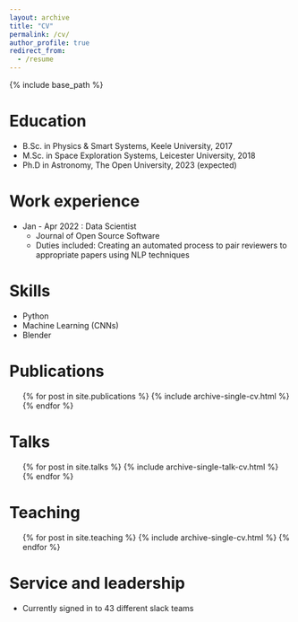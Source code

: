 ```yaml
---
layout: archive
title: "CV"
permalink: /cv/
author_profile: true
redirect_from:
  - /resume
---
```


{% include base_path %}

Education
======
* B.Sc. in Physics & Smart Systems, Keele University, 2017
* M.Sc. in Space Exploration Systems, Leicester University, 2018
* Ph.D in Astronomy, The Open University, 2023 (expected)

Work experience
======
* Jan - Apr 2022 : Data Scientist
  * Journal of Open Source Software
  * Duties included: Creating an automated process to pair reviewers to appropriate papers using NLP techniques

  
Skills
======
* Python
* Machine Learning (CNNs)
* Blender


Publications
======
  <ul>{% for post in site.publications %}
    {% include archive-single-cv.html %}
  {% endfor %}</ul>
  
Talks
======
  <ul>{% for post in site.talks %}
    {% include archive-single-talk-cv.html %}
  {% endfor %}</ul>
  
Teaching
======
  <ul>{% for post in site.teaching %}
    {% include archive-single-cv.html %}
  {% endfor %}</ul>
  
Service and leadership
======
* Currently signed in to 43 different slack teams
